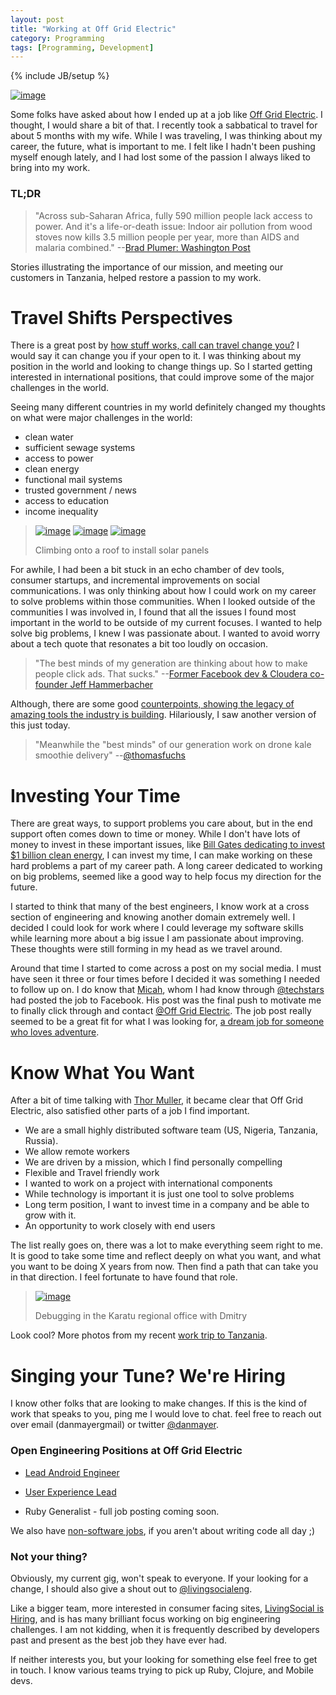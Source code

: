 ```yaml
---
layout: post
title: "Working at Off Grid Electric"
category: Programming
tags: [Programming, Development]
---
```

{% include JB/setup %}


[![image](http://www.mayerdan.com/assets/img/Offgrid-Tanzania/Dan-Roof-Install-2-md.JPG)](http://www.mayerdan.com/assets/img/Offgrid-Tanzania/Dan-Roof-Install-2.JPG)

Some folks have asked about how I ended up at a job like [Off Grid Electric](https://medium.com/@Offgrid). I thought, I would share a bit of that. I recently took a sabbatical to travel for about 5 months with my wife. While I was traveling, I was thinking about my career, the future, what is important to me. I felt like I hadn't been pushing myself enough lately, and I had lost some of the passion I always liked to bring into my work. 

### TL;DR

> "Across sub-Saharan Africa, fully 590 million people lack access to power. And it's a life-or-death issue: Indoor air pollution from wood stoves now kills 3.5 million people per year, more than AIDS and malaria combined." --[Brad Plumer: Washington Post](http://www.washingtonpost.com/blogs/wonkblog/wp/2013/07/02/a-closer-look-at-obamas-7-billion-plan-to-bring-electricity-to-africa/)

Stories illustrating the importance of our mission, and meeting our customers in Tanzania, helped restore a passion to my work. 

# Travel Shifts Perspectives

There is a great post by [how stuff works, call can travel change you?](http://adventure.howstuffworks.com/travel-change-you.htm) I would say it can change you if your open to it. I was thinking about my position in the world and looking to change things up. So I started getting interested in international positions, that could improve some of the major challenges in the world.

Seeing many different countries in my world definitely changed my thoughts on what were major challenges in the world:

* clean water
* sufficient sewage systems
* access to power
* clean energy
* functional mail systems
* trusted government / news 
* access to education
* income inequality


> [![image](http://www.mayerdan.com/assets/img/Offgrid-Tanzania/Dan-Climb-1-sm.JPG)](http://www.mayerdan.com/assets/img/Offgrid-Tanzania/Dan-Climb-1.JPG)
> [![image](http://www.mayerdan.com/assets/img/Offgrid-Tanzania/Dan-Climb-2-sm.JPG)](http://www.mayerdan.com/assets/img/Offgrid-Tanzania/Dan-Climb-2.JPG)
> [![image](http://www.mayerdan.com/assets/img/Offgrid-Tanzania/Dan-Climb-3-sm.JPG)](http://www.mayerdan.com/assets/img/Offgrid-Tanzania/Dan-Climb-3.JPG)
>
> Climbing onto a roof to install solar panels

For awhile, I had been a bit stuck in an echo chamber of dev tools, consumer startups, and incremental improvements on social communications. I was only thinking about how I could work on my career to solve problems within those communities. When I looked outside of the communities I was involved in, I found that all the issues I found most important in the world to be outside of my current focuses. I wanted to help solve big problems, I knew I was passionate about. I wanted to avoid worry about a tech quote that resonates a bit too loudly on occasion.

> "The best minds of my generation are thinking about how to make people click ads. That sucks." --[Former Facebook dev & Cloudera co-founder Jeff Hammerbacher](http://www.fastcompany.com/3008436/takeaway/why-data-god-jeffrey-hammerbacher-left-facebook-found-cloudera)

Although, there are some good [counterpoints, showing the legacy of amazing tools the industry is building](http://readwrite.com/2011/04/21/what-will-this-bubbles-legacy). Hilariously, I saw another version of this just today.

> "Meanwhile the "best minds" of our generation work on drone kale smoothie delivery" --[@thomasfuchs](http://twitter.com/thomasfuchs)


# Investing Your Time

There are great ways, to support problems you care about, but in the end support often comes down to time or money. While I don't have lots of money to invest in these important issues, like [Bill Gates dedicating to invest $1 billion clean energy](http://www.gatesnotes.com/Energy/Energy-Innovation), I can invest my time, I can make working on these hard problems a part of my career path. A long career dedicated to working on big problems, seemed like a good way to help focus my direction for the future.

I started to think that many of the best engineers, I know work at a cross section of engineering and knowing another domain extremely well. I decided I could look for work where I could leverage my software skills while learning more about a big issue I am passionate about improving. These thoughts were still forming in my head as we travel around.

Around that time I started to come across a post on my social media. I must have seen it three or four times before I decided it was something I needed to follow up on. I do know that [Micah](http://learntoduck.net/), whom I had know through [@techstars](http://www.techstars.com/) had posted the job to Facebook. His post was the final push to motivate me to finally click through and contact [@Off Grid Electric](https://twitter.com/offgride). The job post really seemed to be a great fit for what I was looking for, [a dream job for someone who loves adventure](https://medium.com/electric-africa/a-dream-job-for-someone-who-loves-adventure-d256b8d21a97).

# Know What You Want 

After a bit of time talking with [Thor Muller](https://twitter.com/tempo), it became clear that Off Grid Electric, also satisfied other parts of a job I find important.

* We are a small highly distributed software team (US, Nigeria, Tanzania, Russia).
* We allow remote workers
* We are driven by a mission, which I find personally compelling
* Flexible and Travel friendly work
* I wanted to work on a project with international components
* While technology is important it is just one tool to solve problems
* Long term position, I want to invest time in a company and be able to grow with it.
* An opportunity to work closely with end users

The list really goes on, there was a lot to make everything seem right to me. It is good to take some time and reflect deeply on what you want, and what you want to be doing X years from now. Then find a path that can take you in that direction. I feel fortunate to have found that role.

> [![image](http://www.mayerdan.com/assets/img/Offgrid-Tanzania/Mpower-Regional-Office-2-sm.jpg)](http://www.mayerdan.com/assets/img/Offgrid-Tanzania/Mpower-Regional-Office-2.jpg)
>
> Debugging in the Karatu regional office with Dmitry

Look cool? More photos from my recent [work trip to Tanzania](https://goo.gl/photos/4vqLQMisFRjPJ1jQA). 

# Singing your Tune? We're Hiring

I know other folks that are looking to make changes. If this is the kind of work that speaks to you, ping me I would love to chat. feel free to reach out over email (danmayer<at>gmail) or twitter [@danmayer](http://twitter.com/danmayer). 

### Open Engineering Positions at Off Grid Electric

* [Lead Android Engineer](https://medium.com/electric-africa/lead-android-engineer-d35e149745e3)

* [User Experience Lead](https://medium.com/electric-africa/surge-ui-engineer-c0d116f06d71)

* Ruby Generalist - full job posting coming soon.

We also have [non-software jobs](http://offgrid-electric.com/jobs/), if you aren't about writing code all day ;)

### Not your thing?

Obviously, my current gig, won't speak to everyone. If your looking for a change, I should also give a shout out to [@livingsocialeng](https://twitter.com/livingsocialeng).

Like a bigger team, more interested in consumer facing sites, [LivingSocial is Hiring](http://jobs.livingsocial.com/careers/departments/engineering-software-development/), and is has many brilliant focus working on big engineering challenges. I am not kidding, when it is frequently described by developers past and present as the best job they have ever had.

If neither interests you, but your looking for something else feel free to get in touch. I know various teams trying to pick up Ruby, Clojure, and Mobile devs.